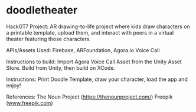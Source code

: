 # doodletheater
HackGT7 Project: AR drawing-to-life project where kids draw characters on a printable template, upload them, and interact with peers in a virtual theater featuring those characters.

APIs/Assets Used: Firebase, ARFoundation, Agora.io Voice Call

Instructions to build:
Import Agora Voice Call Asset from the Unity Asset Store. 
Build from Unity, then build on XCode.

Instructions:
Print Doodle Template, draw your character, load the app and enjoy!

References:
The Noun Project (https://thenounproject.com/)
Freepik (www.freepik.com)
